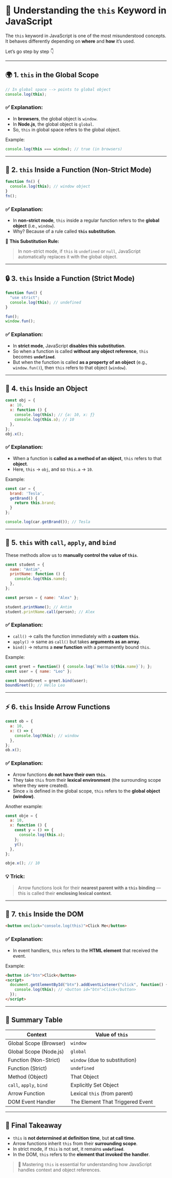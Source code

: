 # 🚀 Understanding the `this` Keyword in JavaScript

The `this` keyword in JavaScript is one of the most misunderstood concepts. It behaves differently depending on **where** and **how** it’s used.

Let’s go step by step 👇

---

## 🌍 1. `this` in the Global Scope

```js
// In global space --> points to global object
console.log(this);
```

### ✅ Explanation:

* In **browsers**, the global object is `window`.
* In **Node.js**, the global object is `global`.
* So, `this` in global space refers to the global object.

Example:

```js
console.log(this === window); // true (in browsers)
```

---

## 🧩 2. `this` Inside a Function (Non-Strict Mode)

```js
function fn() {
  console.log(this); // window object
}
fn();
```

### ✅ Explanation:

* In **non-strict mode**, `this` inside a regular function refers to the **global object** (i.e., `window`).
* Why? Because of a rule called **`this` substitution**.

📘 **This Substitution Rule:**

> In non-strict mode, if `this` is `undefined` or `null`, JavaScript automatically replaces it with the global object.

---

## 🔒 3. `this` Inside a Function (Strict Mode)

```js
function fun() {
  "use strict";
  console.log(this); // undefined
}

fun();
window.fun();
```

### ✅ Explanation:

* In **strict mode**, JavaScript **disables this substitution**.
* So when a function is called **without any object reference**, `this` becomes **`undefined`**.
* But when the function is called **as a property of an object** (e.g., `window.fun()`), then `this` refers to that object (`window`).

---

## 🧱 4. `this` Inside an Object

```js
const obj = {
  a: 10,
  x: function () {
    console.log(this); // {a: 10, x: ƒ}
    console.log(this.a); // 10
  },
};
obj.x();
```

### ✅ Explanation:

* When a function is **called as a method of an object**, `this` refers to that **object**.
* Here, `this` → `obj`, and so `this.a` → `10`.

Example:

```js
const car = {
  brand: 'Tesla',
  getBrand() {
    return this.brand;
  }
};

console.log(car.getBrand()); // Tesla
```

---

## 🔁 5. `this` with `call`, `apply`, and `bind`

These methods allow us to **manually control the value of `this`**.

```js
const student = {
  name: "Antim",
  printName: function () {
    console.log(this.name);
  },
};

const person = { name: "Alex" };

student.printName(); // Antim
student.printName.call(person); // Alex
```

### ✅ Explanation:

* `call()` → calls the function immediately with a **custom `this`**.
* `apply()` → same as `call()` but takes **arguments as an array**.
* `bind()` → returns a **new function** with a permanently bound `this`.

Example:

```js
const greet = function() { console.log(`Hello ${this.name}`); };
const user = { name: "Leo" };

const boundGreet = greet.bind(user);
boundGreet(); // Hello Leo
```

---

## ⚡ 6. `this` Inside Arrow Functions

```js
const ob = {
  a: 10,
  x: () => {
    console.log(this); // window
  },
};
ob.x();
```

### ✅ Explanation:

* Arrow functions **do not have their own `this`**.
* They take `this` from their **lexical environment** (the surrounding scope where they were created).
* Since `x` is defined in the global scope, `this` refers to the **global object (window)**.

Another example:

```js
const obje = {
  a: 10,
  x: function () {
    const y = () => {
      console.log(this.a);
    };
    y();
  },
};

obje.x(); // 10
```

### 💡 Trick:

> Arrow functions look for their **nearest parent with a `this` binding** — this is called their **enclosing lexical context**.

---

## 🧠 7. `this` Inside the DOM

```html
<button onclick="console.log(this)">Click Me</button>
```

### ✅ Explanation:

* In event handlers, `this` refers to the **HTML element** that received the event.

Example:

```html
<button id="btn">Click</button>
<script>
  document.getElementById("btn").addEventListener("click", function() {
    console.log(this); // <button id="btn">Click</button>
  });
</script>
```

---

## 🧾 Summary Table

| Context                 | Value of `this`                  |
| ----------------------- | -------------------------------- |
| Global Scope (Browser)  | `window`                         |
| Global Scope (Node.js)  | `global`                         |
| Function (Non-Strict)   | `window` (due to substitution)   |
| Function (Strict)       | `undefined`                      |
| Method (Object)         | That Object                      |
| `call`, `apply`, `bind` | Explicitly Set Object            |
| Arrow Function          | Lexical `this` (from parent)     |
| DOM Event Handler       | The Element That Triggered Event |

---

## 🎯 Final Takeaway

* `this` is **not determined at definition time**, but **at call time**.
* Arrow functions inherit `this` from their **surrounding scope**.
* In strict mode, if `this` is not set, it remains **`undefined`**.
* In the DOM, `this` refers to the **element that invoked the handler**.

> 💬 Mastering `this` is essential for understanding how JavaScript handles context and object references.

